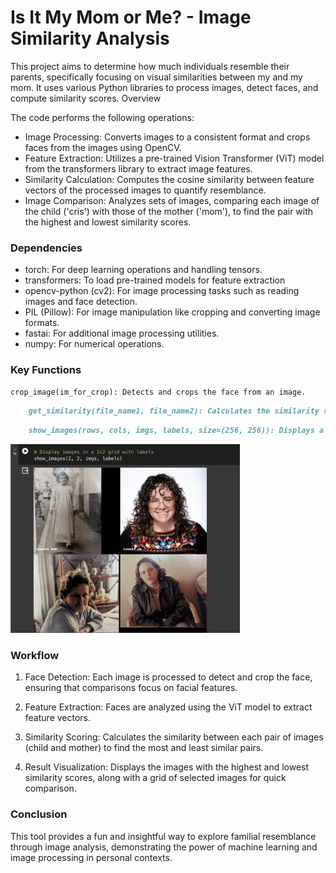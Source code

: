 # Is It My Mom or Me? - Image Similarity Analysis

This project aims to determine how much individuals resemble their parents, specifically focusing on visual similarities between my and my mom. It uses various Python libraries to process images, detect faces, and compute similarity scores.
Overview

The code performs the following operations:

*  Image Processing: Converts images to a consistent format and crops faces from the images using OpenCV.
* Feature Extraction: Utilizes a pre-trained Vision Transformer (ViT) model from the transformers library to extract image features.
* Similarity Calculation: Computes the cosine similarity between feature vectors of the processed images to quantify resemblance.
* Image Comparison: Analyzes sets of images, comparing each image of the child ('cris') with those of the mother ('mom'), to find the pair with the highest and lowest similarity scores.

### Dependencies

* torch: For deep learning operations and handling tensors.
* transformers: To load pre-trained models for feature extraction
* opencv-python (cv2): For image processing tasks such as reading images and face detection.
* PIL (Pillow): For image manipulation like cropping and converting image formats.
* fastai: For additional image processing utilities.
* numpy: For numerical operations.

### Key Functions

```markdown
crop_image(im_for_crop): Detects and crops the face from an image.
```
```markdown
    get_similarity(file_name1, file_name2): Calculates the similarity score between two images.
```
```markdown
    show_images(rows, cols, imgs, labels, size=(256, 256)): Displays a grid of images with labels, useful for visualizing the results.
```

<img width="367" alt="Screenshot 2024-01-21" src="https://raw.githubusercontent.com/Yosolita1978/screenshoots/c848fbd32de0317496264ca36c67e169907441ba/2024/AI/Screen%20Shot%202024-03-21%20at%205.38.41%20PM.png">

### Workflow

1. Face Detection: Each image is processed to detect and crop the face, ensuring that comparisons focus on facial features.

2. Feature Extraction: Faces are analyzed using the ViT model to extract feature vectors.

3. Similarity Scoring: Calculates the similarity between each pair of images (child and mother) to find the most and least similar pairs.

4. Result Visualization: Displays the images with the highest and lowest similarity scores, along with a grid of selected images for quick comparison.

### Conclusion

This tool provides a fun and insightful way to explore familial resemblance through image analysis, demonstrating the power of machine learning and image processing in personal contexts.